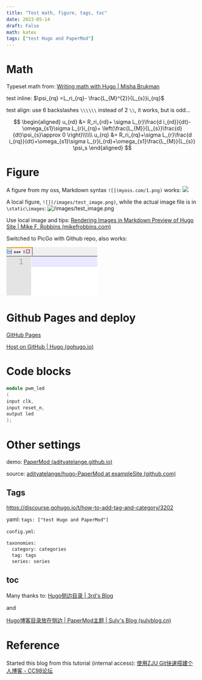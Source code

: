```yaml
---
title: "Test math, figure, tags, toc"
date: 2023-05-14
draft: False
math: katex
tags: ["test Hugo and PaperMod"]
---
```


# Math
Typeset math from: [Writing math with Hugo | Misha Brukman](https://misha.brukman.net/blog/2022/04/writing-math-with-hugo/)

test inline: $\psi_{rq} =L_ri_{rq}- \frac{L_{M}^{2}}{L_{s}}i_{rq}$

test align: 
use 6 backslashes `\\\\\\` instead of 2 `\\`, it works, but is odd...

$$
\begin{aligned}
 u_{rd} &= R_ri_{rd}+ \sigma L_{r}\frac{d i_{rd}}{dt}-\omega_{s1}\sigma L_{r}i_{rq}+ \left(\frac{L_{M}}{L_{s}}\frac{d}{dt}\psi_{s}\approx 0 \right)\\\\\\
 u_{rq} &= R_ri_{rq}+\sigma L_{r}\frac{d i_{rq}}{dt}+\omega_{s1}\sigma L_{r}i_{rd}+\omega_{s1}\frac{L_{M}}{L_{s}} \psi_s
\end{aligned}
$$

# Figure
A figure from my oss, Markdown syntax `![](myoss.com/1.png)` works:
![](https://pics1237.oss-cn-shenzhen.aliyuncs.com/20230427223520.png "")

A local figure, `![](/images/test_image.png)`, while the actual image file is in `\static\images`: 
![/images/test_image.png](/images/test_image.png)

Use local image and tips: [Rendering Images in Markdown Preview of Hugo Site | Mike F. Robbins (mikefrobbins.com)](https://mikefrobbins.com/2023/02/08/rendering-images-in-markdown-preview-of-hugo-site/)


Switched to PicGo with Github repo, also works:

![](https://raw.githubusercontent.com/qyGong17/figs0/main/img/20230514090029.png)

# Github Pages and deploy

[GitHub Pages](https://pages.github.com/)


[Host on GitHub | Hugo (gohugo.io)](https://gohugo.io/hosting-and-deployment/hosting-on-github/)


# Code blocks

```cpp
module pwm_led
(
input clk,
input reset_n,
output led
);
```



# Other settings

demo: 
[PaperMod (adityatelange.github.io)](https://adityatelange.github.io/hugo-PaperMod/)

source: 
[adityatelange/hugo-PaperMod at exampleSite (github.com)](https://github.com/adityatelange/hugo-PaperMod/tree/exampleSite)

## Tags

https://discourse.gohugo.io/t/how-to-add-tag-and-category/3202

yaml: `tags: ["test Hugo and PaperMod"]`


`config.yml`: 
```
taxonomies:
  category: categories
  tag: tags
  series: series 
```

## toc
Many thanks to: [Hugo侧边目录 | 3rd's Blog](https://333rd.net/posts/tech/hugo%E4%BE%A7%E8%BE%B9%E7%9B%AE%E5%BD%95/#:~:text=PaperMod,%E4%BF%AE%E6%94%B9%E4%B8%BA%E4%BE%A7%E8%BE%B9%E7%9B%AE%E5%BD%95%E3%80%82)

and 

[Hugo博客目录放在侧边 | PaperMod主题 | Sulv's Blog (sulvblog.cn)](https://www.sulvblog.cn/posts/blog/hugo_toc_side/)


# Reference

Started this blog from this tutorial (internal access):
[使用ZJU Git快速搭建个人博客 - CC98论坛](https://www.cc98.org/topic/5473811)